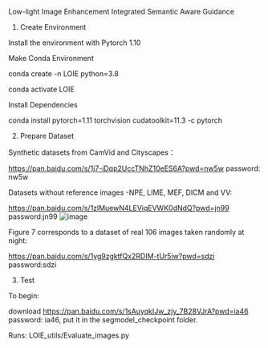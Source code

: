 Low-light  Image Enhancement Integrated Semantic Aware Guidance


1. Create Environment
   
Install the environment with Pytorch 1.10

Make Conda Environment

conda create -n LOIE python=3.8

conda activate LOIE

Install Dependencies

conda install pytorch=1.11 torchvision cudatoolkit=11.3 -c pytorch

2. Prepare Dataset
   
 Synthetic datasets from CamVid and Cityscapes：
 
  https://pan.baidu.com/s/1j7-iDqp2UccTNhZ10eES6A?pwd=nw5w password: nw5w
  
Datasets without reference images -NPE, LIME, MEF, DICM and VV:

  https://pan.baidu.com/s/1zlMuewN4LEViqEVWK0dNdQ?pwd=jn99 password:jn99
  ![image](https://github.com/user-attachments/assets/4fac8b5b-3470-45e0-83bf-bfb1ccf44933)

  
Figure 7 corresponds to a dataset of real 106 images taken randomly at night:

 https://pan.baidu.com/s/1yg9zgktfQx2RDIM-tUr5iw?pwd=sdzi password:sdzi

3. Test

To begin:

download  https://pan.baidu.com/s/1sAuyqkIJw_zjy_7B28VJrA?pwd=ia46 password: ia46, put it in the segmodel_checkpoint folder.

Runs: LOIE_utils/Evaluate_images.py
